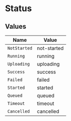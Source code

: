 # Status


## Values

| Name         | Value        |
| ------------ | ------------ |
| `NotStarted` | not-started  |
| `Running`    | running      |
| `Uploading`  | uploading    |
| `Success`    | success      |
| `Failed`     | failed       |
| `Started`    | started      |
| `Queued`     | queued       |
| `Timeout`    | timeout      |
| `Cancelled`  | cancelled    |